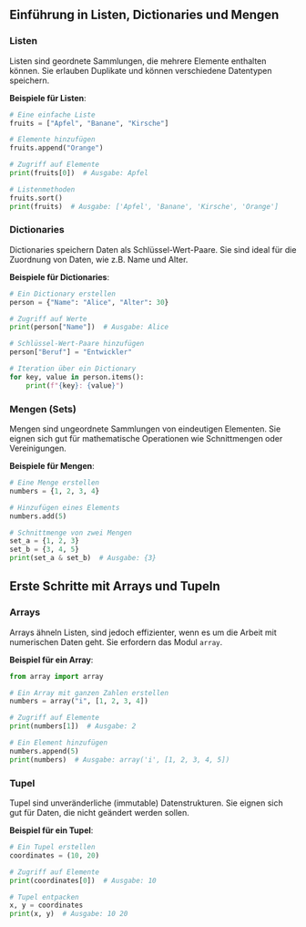## Einführung in Listen, Dictionaries und Mengen

### Listen
Listen sind geordnete Sammlungen, die mehrere Elemente enthalten können. Sie erlauben Duplikate und können verschiedene Datentypen speichern.

**Beispiele für Listen**:
```python
# Eine einfache Liste
fruits = ["Apfel", "Banane", "Kirsche"]

# Elemente hinzufügen
fruits.append("Orange")

# Zugriff auf Elemente
print(fruits[0])  # Ausgabe: Apfel

# Listenmethoden
fruits.sort()
print(fruits)  # Ausgabe: ['Apfel', 'Banane', 'Kirsche', 'Orange']
```

### Dictionaries
Dictionaries speichern Daten als Schlüssel-Wert-Paare. Sie sind ideal für die Zuordnung von Daten, wie z.B. Name und Alter.

**Beispiele für Dictionaries**:
```python
# Ein Dictionary erstellen
person = {"Name": "Alice", "Alter": 30}

# Zugriff auf Werte
print(person["Name"])  # Ausgabe: Alice

# Schlüssel-Wert-Paare hinzufügen
person["Beruf"] = "Entwickler"

# Iteration über ein Dictionary
for key, value in person.items():
    print(f"{key}: {value}")
```

### Mengen (Sets)
Mengen sind ungeordnete Sammlungen von eindeutigen Elementen. Sie eignen sich gut für mathematische Operationen wie Schnittmengen oder Vereinigungen.

**Beispiele für Mengen**:
```python
# Eine Menge erstellen
numbers = {1, 2, 3, 4}

# Hinzufügen eines Elements
numbers.add(5)

# Schnittmenge von zwei Mengen
set_a = {1, 2, 3}
set_b = {3, 4, 5}
print(set_a & set_b)  # Ausgabe: {3}
```

## Erste Schritte mit Arrays und Tupeln

### Arrays
Arrays ähneln Listen, sind jedoch effizienter, wenn es um die Arbeit mit numerischen Daten geht. Sie erfordern das Modul `array`.

**Beispiel für ein Array**:
```python
from array import array

# Ein Array mit ganzen Zahlen erstellen
numbers = array("i", [1, 2, 3, 4])

# Zugriff auf Elemente
print(numbers[1])  # Ausgabe: 2

# Ein Element hinzufügen
numbers.append(5)
print(numbers)  # Ausgabe: array('i', [1, 2, 3, 4, 5])
```

### Tupel
Tupel sind unveränderliche (immutable) Datenstrukturen. Sie eignen sich gut für Daten, die nicht geändert werden sollen.

**Beispiel für ein Tupel**:
```python
# Ein Tupel erstellen
coordinates = (10, 20)

# Zugriff auf Elemente
print(coordinates[0])  # Ausgabe: 10

# Tupel entpacken
x, y = coordinates
print(x, y)  # Ausgabe: 10 20
```